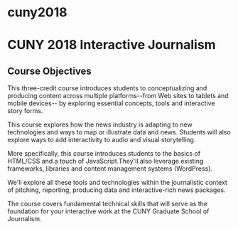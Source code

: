 # cuny2018
<h1>CUNY 2018 Interactive Journalism</h1>

<h2>Course Objectives</h2>

This three-credit course introduces students to conceptualizing and producing content across multiple platforms--from Web sites to tablets and mobile devices-- by exploring essential concepts, tools and interactive story forms.

This course explores how the news industry is adapting to new technologies and ways to map or illustrate data and news. Students will also explore ways to add interactivity to audio and visual storytelling.

More specifically, this course introduces students to the basics of HTML/CSS and a touch of JavaScript.They'll also leverage existing frameworks, libraries and content management systems (WordPress).

We'll explore all these tools and technologies within the journalistic context of pitching, reporting, producing data and interactive-rich news packages.

The course covers fundamental technical skills that will serve as the foundation for your interactive work at the CUNY Graduate School of Journalism.
